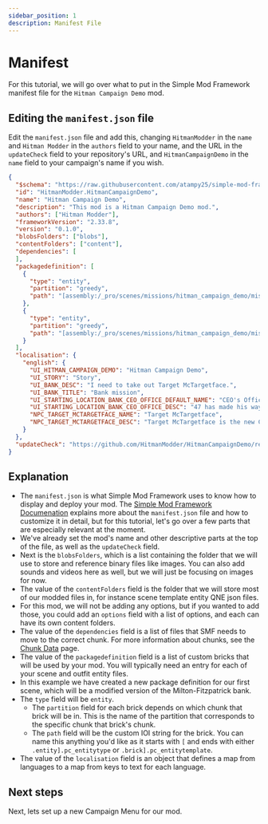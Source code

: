 ```yaml
---
sidebar_position: 1
description: Manifest File
---
```


# Manifest

For this tutorial, we will go over what to put in the Simple Mod Framework manifest file for the `Hitman Campaign Demo` mod.

## Editing the `manifest.json` file
Edit the `manifest.json` file and add this, changing `HitmanModder` in the `name` and `Hitman Modder`
in the `authors` field to your name, and the URL in the `updateCheck` field to your repository's URL, and `HitmanCampaignDemo` in the `name` field to your campaign's name if you wish.  

```json
{
  "$schema": "https://raw.githubusercontent.com/atampy25/simple-mod-framework/main/Mod%20Manager/src/lib/manifest-schema.json",
  "id": "HitmanModder.HitmanCampaignDemo",
  "name": "Hitman Campaign Demo",
  "description": "This mod is a Hitman Campaign Demo mod.",
  "authors": ["Hitman Modder"],
  "frameworkVersion": "2.33.8",
  "version": "0.1.0",
  "blobsFolders": ["blobs"],
  "contentFolders": ["content"],
  "dependencies": [
  ],
  "packagedefinition": [
    {
      "type": "entity",
      "partition": "greedy",
      "path": "[assembly:/_pro/scenes/missions/hitman_campaign_demo/mission_bank/scene_bank.entity].entitytemplate"
    },
    {
      "type": "entity",
      "partition": "greedy",
      "path": "[assembly:/_pro/scenes/missions/hitman_campaign_demo/mission_bank/outfits_bank.brick].pc_entitytype"
    }
  ],
  "localisation": {
    "english": {
      "UI_HITMAN_CAMPAIGN_DEMO": "Hitman Campaign Demo",
      "UI_STORY": "Story",
      "UI_BANK_DESC": "I need to take out Target McTargetface.",
      "UI_BANK_TITLE": "Bank mission",
      "UI_STARTING_LOCATION_BANK_CEO_OFFICE_DEFAULT_NAME": "CEO's Office",
      "UI_STARTING_LOCATION_BANK_CEO_OFFICE_DESC": "47 has made his way to the CEO's office.",
      "NPC_TARGET_MCTARGETFACE_NAME": "Target McTargetface",
      "NPC_TARGET_MCTARGETFACE_DESC": "Target McTargetface is the new CEO of the Milton-Fitzpatrick Bank."
    }
  },
  "updateCheck": "https://github.com/HitmanModder/HitmanCampaignDemo/releases/latest/download/updates.json"
}
```


## Explanation
* The `manifest.json` is what Simple Mod Framework uses to know how to display and deploy your mod. The [Simple Mod Framework Documenation](https://github.com/atampy25/simple-mod-framework/blob/main/docs/Index.md) explains more about the `manifest.json` file and how to customize it in detail, but for this tutorial, let's go over a few parts that are especially relevant at the moment.
* We've already set the mod's name and other descriptive parts at the top of the file, as well as the `updateCheck` field.
* Next is the `blobsFolders`, which is a list containing the folder that we will use to store and reference binary files like images. You can also add sounds and videos here as well, but we will just be focusing on images for now.
* The value of the `contentFolders` field is the folder that we will store most of our modded files in, for instance scene template entity QNE json files.
* For this mod, we will not be adding any options, but if you wanted to add those, you could add an `options` field with a list of options, and each can have its own content folders.
* The value of the `dependencies` field is a list of files that SMF needs to move to the correct chunk. For more information about chunks, see the [Chunk Data](../../glacier2/chunkdata.md) page.
* The value of the `packagedefinition` field is a list of custom bricks that will be used by your mod. You will typically need an entry for each of your scene and outfit entity files.
* In this example we have created a new package definition for our first scene, which will be a modified version of the Milton-Fitzpatrick bank.
* The `type` field will be `entity`.
  * The `partition` field for each brick depends on which chunk that brick will be in. This is the name of the partition that corresponds to the specific chunk that brick's chunk.
  * The `path` field will be the custom IOI string for the brick. You can name this anything you'd like as it starts with `[` and ends with either `.entity].pc_entitytype` or `.brick].pc_entitytemplate`.  
* The value of the `localisation` field is an object that defines a map from languages to a map from keys to text for each language.


## Next steps
Next, lets set up a new Campaign Menu for our mod.